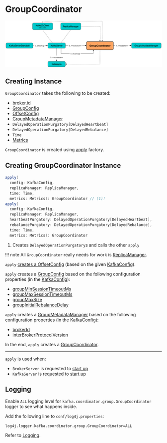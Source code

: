 # GroupCoordinator

![GroupCoordinator's Startup](../images/GroupCoordinator-startup.png)

## Creating Instance

`GroupCoordinator` takes the following to be created:

* <span id="brokerId"> [broker.id](../KafkaConfig.md#brokerId)
* <span id="groupConfig"> [GroupConfig](GroupConfig.md)
* <span id="offsetConfig"> [OffsetConfig](OffsetConfig.md)
* <span id="groupManager"> [GroupMetadataManager](GroupMetadataManager.md)
* <span id="heartbeatPurgatory"> `DelayedOperationPurgatory[DelayedHeartbeat]`
* <span id="rebalancePurgatory"> `DelayedOperationPurgatory[DelayedRebalance]`
* <span id="time"> `Time`
* <span id="metrics"> [Metrics](../metrics/Metrics.md)

`GroupCoordinator` is created using [apply](#apply) factory.

## <span id="apply"> Creating GroupCoordinator Instance

```scala
apply(
  config: KafkaConfig,
  replicaManager: ReplicaManager,
  time: Time,
  metrics: Metrics): GroupCoordinator // (1)!
apply(
  config: KafkaConfig,
  replicaManager: ReplicaManager,
  heartbeatPurgatory: DelayedOperationPurgatory[DelayedHeartbeat],
  rebalancePurgatory: DelayedOperationPurgatory[DelayedRebalance],
  time: Time,
  metrics: Metrics): GroupCoordinator
```

1. Creates `DelayedOperationPurgatory`s and calls the other `apply`

!!! note
    All `GroupCoordinator` really needs for work is [ReplicaManager](../ReplicaManager.md).

`apply` [creates a OffsetConfig](#offsetConfig) (based on the given [KafkaConfig](../KafkaConfig.md)).

`apply` creates a [GroupConfig](GroupConfig.md) based on the following configuration properties (in the [KafkaConfig](../KafkaConfig.md)):

* [groupMinSessionTimeoutMs](../KafkaConfig.md#groupMinSessionTimeoutMs)
* [groupMaxSessionTimeoutMs](../KafkaConfig.md#groupMaxSessionTimeoutMs)
* [groupMaxSize](../KafkaConfig.md#groupMaxSize)
* [groupInitialRebalanceDelay](../KafkaConfig.md#groupInitialRebalanceDelay)

`apply` creates a [GroupMetadataManager](GroupMetadataManager.md) based on the following configuration properties (in the [KafkaConfig](../KafkaConfig.md)):

* [brokerId](../KafkaConfig.md#brokerId)
* [interBrokerProtocolVersion](../KafkaConfig.md#interBrokerProtocolVersion)

In the end, `apply` creates a [GroupCoordinator](GroupCoordinator.md).

---

`apply` is used when:

* `BrokerServer` is requested to [start up](../raft/BrokerServer.md#groupCoordinator)
* `KafkaServer` is requested to [start up](../broker/KafkaServer.md#groupCoordinator)

## Logging

Enable `ALL` logging level for `kafka.coordinator.group.GroupCoordinator` logger to see what happens inside.

Add the following line to `conf/log4j.properties`:

```text
log4j.logger.kafka.coordinator.group.GroupCoordinator=ALL
```

Refer to [Logging](../logging.md).
